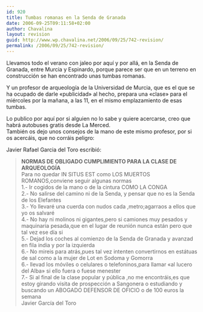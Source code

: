 ```yaml
---
id: 920
title: Tumbas romanas en la Senda de Granada
date: 2006-09-25T09:11:58+02:00
author: Chavalina
layout: revision
guid: http://www.wp.chavalina.net/2006/09/25/742-revision/
permalink: /2006/09/25/742-revision/
---
```

Llevamos todo el verano con jaleo por aqu&iacute; y por allá, en la Senda de Granada, entre Murcia y Espinardo, porque parece ser que en un terreno en construcci&oacute;n se han encontrado unas tumbas romanas.

Y un profesor de arqueolog&iacute;a de la Universidad de Murcia, que es el que se ha ocupado de darle «publicidad» al hecho, prepara una «clase» para el miércoles por la ma&ntilde;ana, a las 11, en el mismo emplazamiento de esas tumbas.

Lo publico por aqu&iacute; por si alguien no lo sabe y quiere acercarse, creo que habrá autobuses gratis desde La Merced.  
También os dejo unos consejos de la mano de este mismo profesor, por si os acercáis, que no corráis peligro:

Javier Rafael Garcia del Toro escribi&oacute;:

> **NORMAS DE OBLIGADO CUMPLIMIENTO PARA LA CLASE DE ARQUEOLOG&Iacute;A**  
> Para no quedar IN SITUS EST como LOS MUERTOS ROMANOS,conviene seguir algunas normas  
> 1.- Ir cogidos de la mano o de la cintura COMO LA CONGA  
> 2.- No salirse del camino ni de la Senda, y pensar que no es la Senda de los Elefantes  
> 3.- Yo llevaré una cuerda con nudos cada ,metro;agarraos a ellos que yo os salvaré  
> 4.- No hay ni molinos ni gigantes,pero si camiones muy pesados y maquinaria pesada,que en el lugar de reuni&oacute;n nunca están pero que tal vez ese d&iacute;a si  
> 5.- Dejad los coches al comienzo de la Senda de Granada y avanzad en fila india y por la izquierda  
> 6.- No mireis para atrás,pues tal vez intenten convertirnos en estátuas de sal como a la mujer de Lot en Sodoma y Gomorra  
> 6.- llevad los m&oacute;viles o celulares o telefoninos,para llamar «al lucero del Alba» si ello fuera o fuese menester  
> 7.- Si al final de la clase popular y p&uacute;blica ,no me encontráis,es que estoy girando visita de prospecci&oacute;n a Sangonera o estudiando y buscando un ABOGADO DEFENSOR DE OFICIO o de 100 euros la semana  
> Javier Garc&iacute;a del Toro